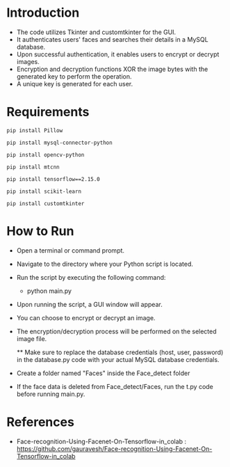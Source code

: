 # Introduction
* The code utilizes Tkinter and customtkinter for the GUI.
* It authenticates users' faces and searches their details in a MySQL database.
* Upon successful authentication, it enables users to encrypt or decrypt images.
* Encryption and decryption functions XOR the image bytes with the generated key to perform the operation.
* A unique key is generated for each user.

# Requirements

```
pip install Pillow
```
```
pip install mysql-connector-python
```
```
pip install opencv-python
```
```
pip install mtcnn
```
```
pip install tensorflow==2.15.0
```
```
pip install scikit-learn
```
```
pip install customtkinter
```

# How to Run
* Open a terminal or command prompt.
* Navigate to the directory where your Python script is located.
* Run the script by executing the following command:
	* python main.py
* Upon running the script, a GUI window will appear.
* You can choose to encrypt or decrypt an image.
* The encryption/decryption process will be performed on the selected image file.

  ** Make sure to replace the database credentials (host, user, password) in the database.py code with your actual MySQL database credentials.

* Create a folder named "Faces" inside the Face_detect folder

* If the face data is deleted from Face_detect/Faces, run the t.py code before running main.py.

# References
* Face-recognition-Using-Facenet-On-Tensorflow-in_colab : https://github.com/gauravesh/Face-recognition-Using-Facenet-On-Tensorflow-in_colab
